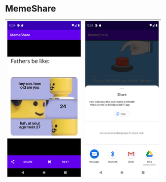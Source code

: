 # MemeShare


| <img src="screenshots/1.png"> | <img src="screenshots/2.png"> |
| ---------------------------------------------- | -------------------------------------------- | 
